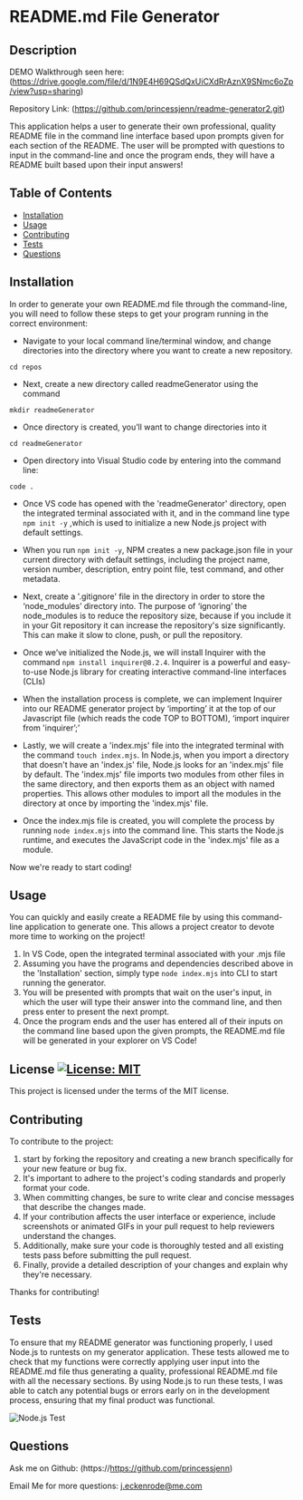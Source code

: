 # README.md File Generator


## Description

DEMO Walkthrough seen here:
(https://drive.google.com/file/d/1N9E4H69QSdQxUiCXdRrAznX9SNmc6oZp/view?usp=sharing) 

Repository Link:
(https://github.com/princessjenn/readme-generator2.git)

This application helps a user to generate their own professional, quality README file in the command line interface based upon prompts given for each section of the README. The user will be prompted with questions to input in the command-line and once the program ends, they will have a README built based upon their input answers!


## Table of Contents

- [Installation](#installation)
- [Usage](#usage)
- [Contributing](#contributing)
- [Tests](#tests)
- [Questions](#questions)



## Installation

In order to generate your own README.md file through the command-line, you will need to follow these steps to get your program running in the correct environment:

- Navigate to your local command line/terminal window, and change directories into the directory where you want to create a new repository.

```cd repos```

- Next, create a new directory called readmeGenerator using the command 

```mkdir readmeGenerator```

- Once directory is created, you’ll want to change directories into it

```cd readmeGenerator```

- Open directory into Visual Studio code by entering into the command line:

```code .```

- Once VS code has opened with the 'readmeGenerator' directory, open the integrated terminal associated with it, and in the command line type ```npm init -y``` ,which is used to initialize a new Node.js project with default settings.
 
- When you run ```npm init -y```, NPM creates a new package.json file in your current directory with default settings, including the project name, version number, description, entry point file, test command, and other metadata.

- Next, create a '.gitignore' file in the directory in order to store the ‘node_modules’ directory into. The purpose of ‘ignoring’ the node_modules is to reduce the repository size, because if you include it in your Git repository it can increase the repository's size significantly. This can make it slow to clone, push, or pull the repository.

- Once we’ve initialized the Node.js, we will install Inquirer with the command ```npm install inquirer@8.2.4```. Inquirer is a powerful and easy-to-use Node.js library for creating interactive command-line interfaces (CLIs)

- When the installation process is complete, we can implement Inquirer into our README generator project by ‘importing’ it at the top of our Javascript file (which reads the code TOP to BOTTOM), ‘import inquirer from 'inquirer’;’

- Lastly, we will create a 'index.mjs' file into the integrated terminal with the command ```touch index.mjs```. In Node.js, when you import a directory that doesn't have an 'index.js' file, Node.js looks for an 'index.mjs' file by default. The 'index.mjs' file imports two modules from other files in the same directory, and then exports them as an object with named properties. This allows other modules to import all the modules in the directory at once by importing the 'index.mjs' file.

- Once the index.mjs file is created, you will complete the process by running ```node index.mjs``` into the command line. 
This starts the Node.js runtime, and executes the JavaScript code in the 'index.mjs' file as a module.

Now we're ready to start coding!

## Usage

You can quickly and easily create a README file by using this command-line application to generate one. This allows a project creator to devote more time to working on the project!

1. In VS Code, open the integrated terminal associated with your .mjs file
2. Assuming you have the programs and dependencies described above in the 'Installation' section, simply type ```node index.mjs``` into CLI to start running the generator.
3. You will be presented with prompts that wait on the user's input, in which the user will type their answer into the command line, and then press enter to present the next prompt.
4. Once the program ends and the user has entered all of their inputs on the command line based upon the given prompts, the README.md file will be generated in your explorer on VS Code!


## License [![License: MIT](https://img.shields.io/badge/License-MIT-yellow.svg)](https://opensource.org/licenses/MIT)

This project is licensed under the terms of the MIT license.


## Contributing

To contribute to the project: 

1. start by forking the repository and creating a new branch specifically for your new feature or bug fix.
2. It's important to adhere to the project's coding standards and properly format your code.
3. When committing changes, be sure to write clear and concise messages that describe the changes made.
4. If your contribution affects the user interface or experience, include screenshots or animated GIFs in your pull request to help reviewers understand the changes. 
5. Additionally, make sure your code is thoroughly tested and all existing tests pass before submitting the pull request.
6. Finally, provide a detailed description of your changes and explain why they're necessary.

Thanks for contributing! 



## Tests

To ensure that my README generator was functioning properly, I used Node.js to runtests on my generator application. These tests allowed me to check that my functions were correctly applying user input into the README.md file thus generating a quality, professional README.md file with all the necessary sections. By using Node.js to run these tests, I was able to catch any potential bugs or errors early on in the development process, ensuring that my final product was functional.
 
![Node.js Test](testing-node-screenshot.png)

## Questions

Ask me on Github: (https://https://github.com/princessjenn)

Email Me for more questions: j.eckenrode@me.com
